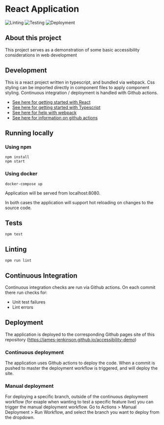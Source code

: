 # React Application
![Linting](../../workflows/Linting/badge.svg)
![Testing](../../workflows/Testing/badge.svg)
![Deployment](../../workflows/Deployment/badge.svg)

## About this project
This project serves as a demonstration of some basic accessibility considerations in web development

## Development
This is a react project written in typescript, and bundled via webpack. Css styling can be imported directly in component files to apply component styling. Continuous integration / deployment is handled with Github actions.

* [See here for getting started with React](https://reactjs.org/docs/getting-started.html)
* [See here for getting started with Typescript](https://www.typescriptlang.org/docs)
* [See here for help with webpack](https://webpack.js.org)
* [See here for information on github actions](https://docs.github.com/en/free-pro-team@latest/actions/reference/workflow-syntax-for-github-actions)

## Running locally
### Using npm
```
npm install
npm start
```

### Using docker
```
docker-compose up
```

Application will be served from localhost:8080.

In both cases the application will support hot reloading on changes to the source code.

## Tests

```
npm test
```

## Linting
```
npm run lint
```

## Continuous Integration
Continuous integration checks are run via Github actions. On each commit there run checks for:
* Unit test failures
* Lint errors

## Deployment
The application is deployed to the corresponding Github pages site of this repository (https://james-jenkinson.github.io/accessibility-demo)

### Continuous deployment
The application uses Github actions to deploy the code. When a commit is pushed to master the deployment workflow is triggered, and will deploy the site.

### Manual deployment
For deploying a specific branch, outside of the continuous deployment workflow (for exaple when wanting to test a specific feature live) you can trigger the manual deployment workflow. Go to Actions > Manual Deployment > Run Workflow, and select the branch you want to deploy from the dropdown.

